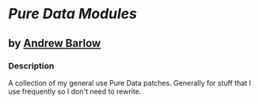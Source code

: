 # *Pure Data Modules*
## by [Andrew Barlow](https://a-barlow.com)

### Description
A collection of my general use Pure Data patches. Generally for stuff that I use frequently so I don't need to rewrite.

